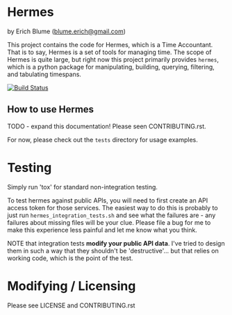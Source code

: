 Hermes
======

by Erich Blume (blume.erich@gmail.com)

This project contains the code for Hermes, which is a Time Accountant. That is
to say, Hermes is a set of tools for managing time. The scope of Hermes is
quite large, but right now this project primarily provides `hermes`, which is a
python package for manipulating, building, querying, filtering, and tabulating
timespans.

[![Build Status](https://travis-ci.com/eblume/hermes.svg?branch=master)](https://travis-ci.com/eblume/hermes)

How to use Hermes
-----------------

TODO - expand this documentation! Please seen CONTRIBUTING.rst.

For now, please check out the `tests` directory for usage examples.

Testing
=======

Simply run 'tox' for standard non-integration testing.

To test hermes against public APIs, you will need to first create an API access
token for those services. The easiest way to do this is probably to just run
`hermes_integration_tests.sh` and see what the failures are - any failures
about missing files will be your clue. Please file a bug for me to make this
experience less painful and let me know what you think.

NOTE that integration tests **modify your public API data**. I've tried to
design them in such a way that they shouldn't be 'destructive'... but that
relies on working code, which is the point of the test.


Modifying / Licensing
=====================

Please see LICENSE and CONTRIBUTING.rst
